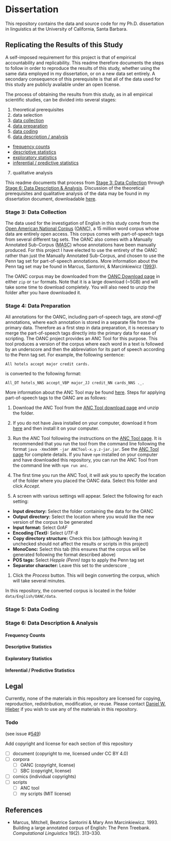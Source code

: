 # Dissertation

This repository contains the data and source code for my Ph.D. dissertation in linguistics at the University of California, Santa Barbara.

## Replicating the Results of this Study

A self-imposed requirement for this project is that of empirical accountability and replicability. This readme therefore documents the steps to follow in order to reproduce the results of this study, whether using the same data employed in my dissertation, or on a new data set entirely. A secondary consequence of this prerequisite is that all of the data used for this study are publicly available under an open license.

The process of obtaining the results from this study, as in all empirical scientific studies, can be divided into several stages:

1. theoretical prerequisites
2. data selection
3. [data collection](#stage-3-data-collection)
4. [data preparation](#stage-4-data-preparation)
5. [data coding](#stage-5-data-coding)
6. [data description / analysis](#stage-6-data-description--analysis)
  - [frequency counts](#frequency-counts)
  - [descriptive statistics](#descriptive-statistics)
  - [exploratory statistics](#exploratory-statistics)
  - [inferential / predictive statistics](#inferential--predictive-statistics)
7. qualitative analysis

This readme documents that process from [Stage 3: Data Collection](#stage-3-data-collection) through [Stage 6: Data Description & Analysis](#stage-6-data-description--analysis). Discussion of the theoretical prerequisites and qualitative analysis of the data may be found in my dissertation document, downloadable [here][dissertation].

### Stage 3: Data Collection

<!-- This section summarizes how to obtain each of the original data sets used in this study. -->

The data used for the investigation of English in this study come from the [Open American National Corpus][OANC] (<abbr title='Open American National Corpus'>OANC</abbr>), a 15 million word corpus whose data are entirely open access. This corpus comes with part-of-speech tags from several different tag sets. The OANC also comes with a Manually Annotated Sub-Corpus (<abbr title='Manually Annotated Sub-Corpus'>MASC</abbr>) whose annotations have been manually produced. For this project I have elected to use the entirety of the OANC rather than just the Manually Annotated Sub-Corpus, and chosen to use the Penn tag set for part-of-speech annotations. More information about the Penn tag set may be found in Marcus, Santorini, & Marcinkiewicz ([1993](#MarcusSantoriniMarcinkiewicz1993)).

The OANC corpus may be downloaded from the [OANC Download page][OANC-download] in either `zip` or `tar` formats. Note that it is a large download (~5GB) and will take some time to download completely. You will also need to unzip the folder after you have downloaded it.

### Stage 4: Data Preparation

All annotations for the OANC, including part-of-speech tags, are <dfn>stand-off</dfn> annotations, where each annotation is stored in a separate file from the primary data. Therefore as a first step in data preparation, it is necessary to merge the part-of-speech tags directly into the primary data for ease of scripting. The OANC project provides an ANC Tool for this purpose. This tool produces a version of the corpus where each word in a text is followed by an underscore and then the abbreviation for its part of speech according to the Penn tag set. For example, the following sentence:

```
All hotels accept major credit cards.
```

is converted to the following format:

```
All_DT hotels_NNS accept_VBP major_JJ credit_NN cards_NNS ._.
```

More information about the ANC Tool may be found [here][ANC-Tool]. Steps for applying part-of-speech tags to the OANC are as follows:

1. Download the ANC Tool from the [ANC Tool download page][ANC-Tool] and unzip the folder.

1. If you do not have Java installed on your computer, download it from [here][Java] and then install it on your computer.

1. Run the ANC Tool following the instructions on the [ANC Tool page][ANC-Tool]. It is recommended that you run the tool from the command line following the format `java -Xmx500M -jar ANCTool-x.y.z-jar.jar`. See the [ANC Tool page][ANC-Tool] for complete details. If you have `npm` installed on your computer and have downloaded this repository, you can run the ANC Tool from the command line with `npm run anc`.

1. The first time you run the ANC Tool, it will ask you to specify the location of the folder where you placed the OANC data. Select this folder and click _Accept_.

1. A screen with various settings will appear. Select the following for each setting:

  - **Input directory:** Select the folder containing the data for the OANC
  - **Output directory:** Select the location where you would like the new version of the corpus to be generated
  - **Input format:** Select _GrAF_
  - **Encoding (Text):** Select _UTF-8_
  - **Copy directory structure:** Check this box (although leaving it unchecked should not affect the results or scripts in this project)
  - **MonoConc:** Select this tab (this ensures that the corpus will be generated following the format described above)
  - **POS tags:** Select _Hepple (Penn) tags_ to apply the Penn tag set
  - **Separator character:** Leave this set to the underscore `_`

1. Click the _Process_ button. This will begin converting the corpus, which will take several minutes.

In this repository, the converted corpus is located in the folder `data/English/OANC/data`.

### Stage 5: Data Coding

### Stage 6: Data Description & Analysis

#### Frequency Counts

#### Descriptive Statistics

#### Exploratory Statistics

#### Inferential / Predictive Statistics

## Legal

Currently, none of the materials in this repository are licensed for copying, reproduction, redistribution, modification, or reuse. Please contact [Daniel W. Hieber](https://danielhieber.com) if you wish to use any of the materials in this repository.

### Todo

(see issue #[549](https://github.com/dwhieb/dissertation/issues/549))

Add copyright and license for each section of this repository

- [ ] document (copyright to me, licensed under CC BY 4.0)
- [ ] corpora
  - [ ] OANC (copyright, license)
  - [ ] SBC (copyright,  license)
- [ ] comics (individual copyrights)
- [ ] scripts
  - [ ] ANC tool
  - [ ] my scripts (MIT license)

## References

* <p id=MarcusSantoriniMarcinkiewicz1993>Marcus, Mitchell, Beatrice Santorini & Mary Ann Marcinkiewicz. 1993. Building a large annotated corpus of English: The Penn Treebank. <cite>Computational Linguistics</cite> 19(2). 313–330.<p>

<!-- Links -->
[ANC-Tool]:      http://www.anc.org/software/anc-tool/
[dissertation]:  https://files.danielhieber.com/publications/dissertation.pdf
[Java]:          https://www.java.com/en/
[OANC]:          http://www.anc.org/
[OANC-download]: http://www.anc.org/data/oanc/download/
